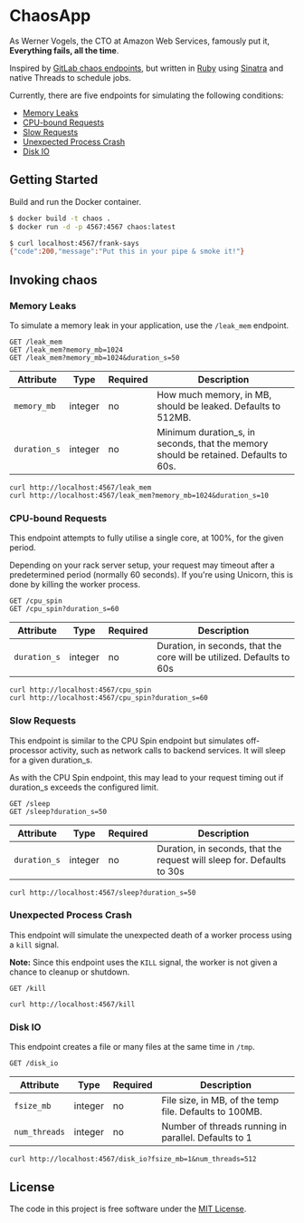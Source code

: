 # ChaosApp

As Werner Vogels, the CTO at Amazon Web Services, famously put it, **Everything fails, all the time**.

Inspired by [GitLab chaos endpoints](https://gitlab.com/gitlab-org/gitlab/blob/master/doc/development/chaos_endpoints.md), but written in [Ruby](http://ruby-doc.org/) using [Sinatra](http://sinatrarb.com/) and native Threads to schedule jobs.

Currently, there are five endpoints for simulating the following conditions:

* [Memory Leaks](#memory-leaks)
* [CPU-bound Requests](#cpu-bound-requests)
* [Slow Requests](#slow-requests)
* [Unexpected Process Crash](#unexpected-process-crash)
* [Disk IO](#disk-io)

## Getting Started

Build and run the Docker container.

```bash
$ docker build -t chaos .
$ docker run -d -p 4567:4567 chaos:latest

$ curl localhost:4567/frank-says
{"code":200,"message":"Put this in your pipe & smoke it!"}
```

## Invoking chaos

### Memory Leaks

To simulate a memory leak in your application, use the `/leak_mem` endpoint.

```plaintext
GET /leak_mem
GET /leak_mem?memory_mb=1024
GET /leak_mem?memory_mb=1024&duration_s=50
```

| Attribute    | Type    | Required | Description                                                                          |
| ------------ | ------- | -------- | ------------------------------------------------------------------------------------ |
| `memory_mb`  | integer | no       | How much memory, in MB, should be leaked. Defaults to 512MB.                         |
| `duration_s` | integer | no       | Minimum duration_s, in seconds, that the memory should be retained. Defaults to 60s. |

```shell
curl http://localhost:4567/leak_mem
curl http://localhost:4567/leak_mem?memory_mb=1024&duration_s=10
```

### CPU-bound Requests

This endpoint attempts to fully utilise a single core, at 100%, for the given period.

Depending on your rack server setup, your request may timeout after a predetermined period (normally 60 seconds).
If you're using Unicorn, this is done by killing the worker process.

```plaintext
GET /cpu_spin
GET /cpu_spin?duration_s=60
```

| Attribute    | Type    | Required | Description                                                           |
| ------------ | ------- | -------- | --------------------------------------------------------------------- |
| `duration_s` | integer | no       | Duration, in seconds, that the core will be utilized. Defaults to 60s |

```shell
curl http://localhost:4567/cpu_spin
curl http://localhost:4567/cpu_spin?duration_s=60
```

### Slow Requests

This endpoint is similar to the CPU Spin endpoint but simulates off-processor activity, such as network calls to backend services. It will sleep for a given duration_s.

As with the CPU Spin endpoint, this may lead to your request timing out if duration_s exceeds the configured limit.

```plaintext
GET /sleep
GET /sleep?duration_s=50
```

| Attribute    | Type    | Required | Description                                                            |
| ------------ | ------- | -------- | ---------------------------------------------------------------------- |
| `duration_s` | integer | no       | Duration, in seconds, that the request will sleep for. Defaults to 30s |

```shell
curl http://localhost:4567/sleep?duration_s=50
```

### Unexpected Process Crash

This endpoint will simulate the unexpected death of a worker process using a `kill` signal.

**Note:** Since this endpoint uses the `KILL` signal, the worker is not given a chance to cleanup or shutdown.

```plaintext
GET /kill
```

```shell
curl http://localhost:4567/kill
```

### Disk IO

This endpoint creates a file or many files at the same time in `/tmp`.

```plaintext
GET /disk_io
```

| Attribute    | Type    | Required | Description                                           |
| ------------ | ------- | -------- | ------------------------------------------------------|
| `fsize_mb`  | integer | no       | File size, in MB, of the temp file. Defaults to 100MB. |
| `num_threads` | integer | no       | Number of threads running in parallel. Defaults to 1 |

```shell
curl http://localhost:4567/disk_io?fsize_mb=1&num_threads=512
```

## License

The code in this project is free software under the [MIT License](LICENSE).

